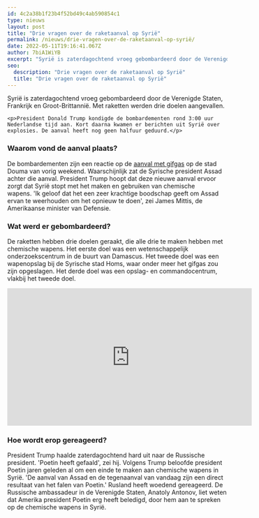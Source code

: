 ```yaml
---
id: 4c2a38b1f23b4f52bd49c4ab590854c1
type: nieuws
layout: post
title: "Drie vragen over de raketaanval op Syrië"
permalink: /nieuws/drie-vragen-over-de-raketaanval-op-syrië/
date: 2022-05-11T19:16:41.067Z
author: 7biA1WiYB
excerpt: "Syrië is zaterdagochtend vroeg gebombardeerd door de Verenigde Staten, Frankrijk en Groot-Brittannië. Met raketten werden drie doelen aangevallen.  "
seo:
  description: "Drie vragen over de raketaanval op Syrië"
  title: "Drie vragen over de raketaanval op Syrië"
---
```

Syrië is zaterdagochtend vroeg gebombardeerd door de Verenigde Staten, Frankrijk en Groot-Brittannië. Met raketten werden drie doelen aangevallen.  

    <p>President Donald Trump kondigde de bombardementen rond 3:00 uur Nederlandse tijd aan. Kort daarna kwamen er berichten uit Syrië over explosies. De aanval heeft nog geen halfuur geduurd.</p>
<h3>Waarom vond de aanval plaats?</h3>
<p>De bombardementen zijn een reactie op de <a href="https://original.sevendays.nl/nieuws/vragen-over-gifgasaanval-syri%C3%AB">aanval met gifgas</a> op de stad Douma van vorig weekend. Waarschijnlijk zat de Syrische president Assad achter die aanval. President Trump hoopt dat deze nieuwe aanval ervoor zorgt dat Syrië stopt met het maken en gebruiken van chemische wapens. 'Ik geloof dat het een zeer krachtige boodschap geeft om Assad ervan te weerhouden om het opnieuw te doen', zei James Mittis, de Amerikaanse minister van Defensie. </p>
<h3>Wat werd er gebombardeerd?</h3>
<p>De raketten hebben drie doelen geraakt, die alle drie te maken hebben met chemische wapens. Het eerste doel was een wetenschappelijk onderzoekscentrum in de buurt van Damascus. Het tweede doel was een wapenopslag bij de Syrische stad Homs, waar onder meer het gifgas zou zijn opgeslagen. Het derde doel was een opslag- en commandocentrum, vlakbij het tweede doel.</p>
<p><iframe allowfullscreen="true" allowtransparency="true" frameborder="0" height="315" scrolling="no" src="https://www.facebook.com/plugins/video.php?href=https%3A%2F%2Fwww.facebook.com%2Fnos%2Fvideos%2F2170947072920839%2F&amp;show_text=0&amp;width=560" width="560"></iframe></p>
<h3>Hoe wordt erop gereageerd?</h3>
<p>President Trump haalde zaterdagochtend hard uit naar de Russische president. 'Poetin heeft gefaald', zei hij. Volgens Trump beloofde president Poetin jaren geleden al om een einde te maken aan chemische wapens in Syrië. 'De aanval van Assad en de tegenaanval van vandaag zijn een direct resultaat van het falen van Poetin.' Rusland heeft woedend gereageerd. De Russische ambassadeur in de Verenigde Staten, Anatoly Antonov, liet weten dat Amerika president Poetin erg heeft beledigd, door hem aan te spreken op de chemische wapens in Syrië.</p>  
